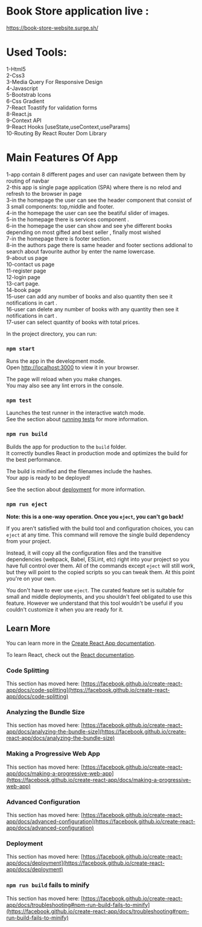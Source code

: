 # Book Store application live :

https://book-store-website.surge.sh/

# Used Tools:

1-Html5 <br/>
2-Css3 <br/>
3-Media Query For Responsive Design <br/>
4-Javascript<br/>
5-Bootstrab Icons <br/>
6-Css Gradient<br/>
7-React Toastify for validation forms <br/>
8-React.js <br/>
9-Context API <br/>
9-React Hooks [useState,useContext,useParams] <br/>
10-Routing By React Router Dom Library <br/>

# Main Features Of App

1-app contain 8 different pages and user can navigate between them by routing of navbar <br/>
2-this app is single page application (SPA) where there is no relod and refresh to the browser in page <br/>
3-in the homepage the user can see the header component that consist of 3 small components: top,middle and footer.<br/>
4-in the homepage the user can see the beatiful slider of images. <br/>
5-in the homepage there is services component .<br/>
6-in the homepage the user can show and see yhe different books depending on most gifted and best seller , finally most wished<br/>
7-in the homepage there is footer section.<br/>
8-in the authors page there is same header and footer sections addional to search about favourite author by enter the name lowercase.<br/>
9-about us page<br/>
10-contact us page<br/>
11-register page<br/>
12-login page<br/>
13-cart page.<br/>
14-book page<br/>
15-user can add any number of books and also quantity then see it notifications in cart .<br/>
16-user can delete any number of books with any quantity then see it notifications in cart .<br/>
17-user can select quantity of books with total prices.<br/>

In the project directory, you can run:

### `npm start`

Runs the app in the development mode.\
Open [http://localhost:3000](http://localhost:3000) to view it in your browser.

The page will reload when you make changes.\
You may also see any lint errors in the console.

### `npm test`

Launches the test runner in the interactive watch mode.\
See the section about [running tests](https://facebook.github.io/create-react-app/docs/running-tests) for more information.

### `npm run build`

Builds the app for production to the `build` folder.\
It correctly bundles React in production mode and optimizes the build for the best performance.

The build is minified and the filenames include the hashes.\
Your app is ready to be deployed!

See the section about [deployment](https://facebook.github.io/create-react-app/docs/deployment) for more information.

### `npm run eject`

**Note: this is a one-way operation. Once you `eject`, you can't go back!**

If you aren't satisfied with the build tool and configuration choices, you can `eject` at any time. This command will remove the single build dependency from your project.

Instead, it will copy all the configuration files and the transitive dependencies (webpack, Babel, ESLint, etc) right into your project so you have full control over them. All of the commands except `eject` will still work, but they will point to the copied scripts so you can tweak them. At this point you're on your own.

You don't have to ever use `eject`. The curated feature set is suitable for small and middle deployments, and you shouldn't feel obligated to use this feature. However we understand that this tool wouldn't be useful if you couldn't customize it when you are ready for it.

## Learn More

You can learn more in the [Create React App documentation](https://facebook.github.io/create-react-app/docs/getting-started).

To learn React, check out the [React documentation](https://reactjs.org/).

### Code Splitting

This section has moved here: [https://facebook.github.io/create-react-app/docs/code-splitting](https://facebook.github.io/create-react-app/docs/code-splitting)

### Analyzing the Bundle Size

This section has moved here: [https://facebook.github.io/create-react-app/docs/analyzing-the-bundle-size](https://facebook.github.io/create-react-app/docs/analyzing-the-bundle-size)

### Making a Progressive Web App

This section has moved here: [https://facebook.github.io/create-react-app/docs/making-a-progressive-web-app](https://facebook.github.io/create-react-app/docs/making-a-progressive-web-app)

### Advanced Configuration

This section has moved here: [https://facebook.github.io/create-react-app/docs/advanced-configuration](https://facebook.github.io/create-react-app/docs/advanced-configuration)

### Deployment

This section has moved here: [https://facebook.github.io/create-react-app/docs/deployment](https://facebook.github.io/create-react-app/docs/deployment)

### `npm run build` fails to minify

This section has moved here: [https://facebook.github.io/create-react-app/docs/troubleshooting#npm-run-build-fails-to-minify](https://facebook.github.io/create-react-app/docs/troubleshooting#npm-run-build-fails-to-minify)
